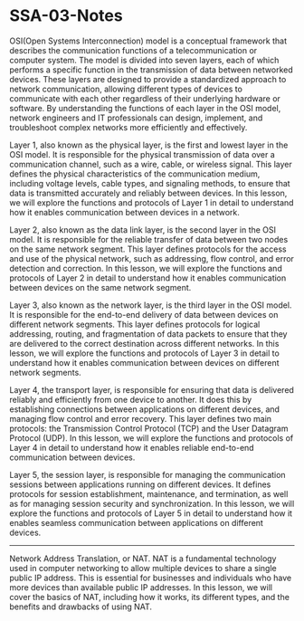 # SSA-03-Notes

OSI(Open Systems Interconnection) model is a conceptual framework that describes the communication functions of a telecommunication or computer system. 
The model is divided into seven layers, each of which performs a specific function in the transmission of data between networked devices.
These layers are designed to provide a standardized approach to network communication, allowing different types of devices to communicate with each other regardless of their underlying hardware or software. 
By understanding the functions of each layer in the OSI model, network engineers and IT professionals can design, implement, and troubleshoot complex networks more efficiently and effectively.

Layer 1, also known as the physical layer, is the first and lowest layer in the OSI model. It is responsible for the physical transmission of data over a communication channel, such as a wire, cable, or wireless signal. This layer defines the physical characteristics of the communication medium, including voltage levels, cable types, and signaling methods, to ensure that data is transmitted accurately and reliably between devices. In this lesson, we will explore the functions and protocols of Layer 1 in detail to understand how it enables communication between devices in a network.

Layer 2, also known as the data link layer, is the second layer in the OSI model. It is responsible for the reliable transfer of data between two nodes on the same network segment. This layer defines protocols for the access and use of the physical network, such as addressing, flow control, and error detection and correction. In this lesson, we will explore the functions and protocols of Layer 2 in detail to understand how it enables communication between devices on the same network segment.

Layer 3, also known as the network layer, is the third layer in the OSI model. It is responsible for the end-to-end delivery of data between devices on different network segments. This layer defines protocols for logical addressing, routing, and fragmentation of data packets to ensure that they are delivered to the correct destination across different networks. In this lesson, we will explore the functions and protocols of Layer 3 in detail to understand how it enables communication between devices on different network segments.

Layer 4, the transport layer, is responsible for ensuring that data is delivered reliably and efficiently from one device to another. It does this by establishing connections between applications on different devices, and managing flow control and error recovery. This layer defines two main protocols: the Transmission Control Protocol (TCP) and the User Datagram Protocol (UDP). In this lesson, we will explore the functions and protocols of Layer 4 in detail to understand how it enables reliable end-to-end communication between devices.

Layer 5, the session layer, is responsible for managing the communication sessions between applications running on different devices. It defines protocols for session establishment, maintenance, and termination, as well as for managing session security and synchronization. In this lesson, we will explore the functions and protocols of Layer 5 in detail to understand how it enables seamless communication between applications on different devices.

-----------------------------------------------
Network Address Translation, or NAT. NAT is a fundamental technology used in computer networking to allow multiple devices to share a single public IP address. This is essential for businesses and individuals who have more devices than available public IP addresses. In this lesson, we will cover the basics of NAT, including how it works, its different types, and the benefits and drawbacks of using NAT.
